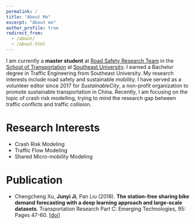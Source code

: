 ```yaml
---
permalink: /
title: "About Me"
excerpt: "About me"
author_profile: true
redirect_from: 
  - /about/
  - /about.html
---
```


I am currently a **master student** at [Road Safety Research Team](https://tc.seu.edu.cn/2019/0929/c25692a289881/page.htm) in the [School of Transportation](https://tc.seu.edu.cn/jt_en/) at [Southeast University](https://www.seu.edu.cn/english/main.htm). I earned a Bachelor degree in Traffic Engineering from Southeast University. My research interests include road safety and sustainable mobility. I have served as a volunteer editor since 2017 for *SustainableCity*, a non-profit organization to promote sustainable transportation in China. Recently, I am focusing on the topic of crash risk modelling, trying to mind the research gap between traffic conflicts and traffic collision.

Research Interests
======
* Crash Risk Modeling
* Traffic Flow Modeling
* Shared Micro-mobility Modeling

Publication
======
- Chengcheng Xu, **Junyi Ji**, Pan Liu (2018). **The station-free sharing bike demand forecasting with a deep learning approach and large-scale datasets**. Transportation Research Part C: Emerging Technologies, 95: Pages 47-60. [[doi](https://doi.org/10.1016/j.trc.2018.07.013)]
